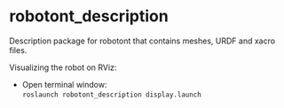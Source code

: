 # robotont\_description

Description package for robotont that contains meshes, URDF and xacro files.

Visualizing the robot on RViz:
* Open terminal window:<br/>
```roslaunch robotont_description display.launch```
